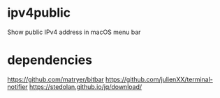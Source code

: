 # ipv4public
Show public IPv4 address in macOS menu bar

# dependencies
https://github.com/matryer/bitbar
https://github.com/julienXX/terminal-notifier
https://stedolan.github.io/jq/download/
